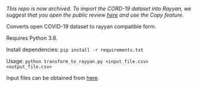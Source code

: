 *This repo is now archived. To import the CORD-19 dataset into Rayyan,
we suggest that you open the public review [here](https://rayyan.ai/reviews/125430)
and use the Copy feature.*

Converts open COVID-19 dataset to rayyan compatible form.

Requires Python 3.8.

Install dependencies: `pip install -r requirements.txt`

Usage: `python transform_to_rayyan.py <input_file.csv> <output_file.csv>`

Input files can be obtained from [here](https://ai2-semanticscholar-cord-19.s3-us-west-2.amazonaws.com/historical_releases.html).
